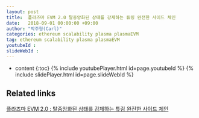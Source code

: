 ```yaml
---
layout: post
title:  플라즈마 EVM 2.0 탈중앙화된 상태를 강제하는 튜링 완전한 사이드 체인
date:   2018-09-01 00:00:00 +09:00
author: "박주형(Carl)"
categories: ethereum scalability plasma plasmaEVM
tag: ethereum scalability plasma plasmaEVM
youtubeId :
slideWebId :
---
```

* content
{:toc}
{% include youtubePlayer.html id=page.youtubeId %}
{% include slidePlayer.html id=page.slideWebId %}

## Related links

[플라즈마 EVM 2.0 : 탈중앙화된 상태를 강제하는 튜링 완전한 사이드 체인](https://hackmd.io/ciFhWJJrRbGFqA7Vc6tVJQ)
